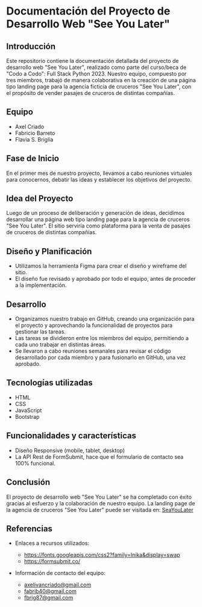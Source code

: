 # Documentación del Proyecto de Desarrollo Web "See You Later"

## Introducción
Este repositorio contiene la documentación detallada del proyecto de desarrollo web "See You Later", realizado como parte del curso/beca de "Codo a Codo": Full Stack Python 2023. Nuestro equipo, compuesto por tres miembros, trabajó de manera colaborativa en la creación de una página tipo landing page para la agencia ficticia de cruceros "See You Later", con el propósito de vender pasajes de cruceros de distintas compañías.

## Equipo
- Axel Criado
- Fabricio Barreto
- Flavia S. Briglia

## Fase de Inicio
En el primer mes de nuestro proyecto, llevamos a cabo reuniones virtuales para conocernos, debatir las ideas y establecer los objetivos del proyecto.

## Idea del Proyecto
Luego de un proceso de deliberación y generación de ideas, decidimos desarrollar una página web tipo landing page para la agencia de cruceros "See You Later". El sitio serviría como plataforma para la venta de pasajes de cruceros de distintas compañías.

## Diseño y Planificación
- Utilizamos la herramienta Figma para crear el diseño y wireframe del sitio.
- El diseño fue revisado y aprobado por todo el equipo, antes de proceder a la implementación.

## Desarrollo
- Organizamos nuestro trabajo en GitHub, creando una organización para el proyecto y aprovechando la funcionalidad de proyectos para gestionar las tareas.
- Las tareas se dividieron entre los miembros del equipo, permitiendo a cada uno trabajar en distintas áreas.
- Se llevaron a cabo reuniones semanales para revisar el código desarrollado por cada miembro y para fusionarlo en GitHub, una vez aprobado.
  
## Tecnologías utilizadas
- HTML
- CSS
- JavaScript
- Bootstrap

## Funcionalidades y características
- Diseño Responsive (mobile, tablet, desktop) 
- La API Rest de FormSubmit, hace que el formulario de contacto sea 100% funcional.

## Conclusión
El proyecto de desarrollo web "See You Later" se ha completado con éxito gracias al esfuerzo y la colaboración de nuestro equipo. La landing page de la agencia de cruceros "See You Later" puede ser visitada en: [SeaYouLater](https://meme-x-semana.github.io/SeaYouLater/)

## Referencias
- Enlaces a recursos utilizados:
    - https://fonts.googleapis.com/css2?family=Inika&display=swap
    - https://formsubmit.co/

- Información de contacto del equipo:
    - axelivancriado@gmail.com
    - fabrib40@gmail.com
    - fbrig87@gmail.com
